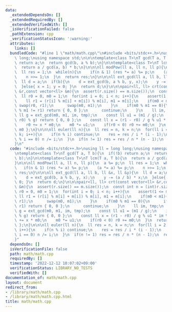 ```yaml
---
data:
  _extendedDependsOn: []
  _extendedRequiredBy: []
  _extendedVerifiedWith: []
  _isVerificationFailed: false
  _pathExtension: cpp
  _verificationStatusIcon: ':warning:'
  attributes:
    links: []
  bundledCode: "#line 1 \"math/math.cpp\"\n#include <bits/stdc++.h>\nusing ll = long\
    \ long;\nusing namespace std;\n\n\ntemplate<class T>\nT gcd(T a, T b){\n  if(!b)\
    \ return a;\n  return gcd(b, a % b);\n}\n\ntemplate<class T>\nT lcm(T a, T b){\n\
    \  return a / gcd(a, b) * b;\n}\n\n\nll modPow(ll a, ll n, ll p){\n  a %= p;\n\
    \  ll res = 1;\n  while(n){\n    if(n & 1) (res *= a) %= p;\n    (a *= a) %= p;\n\
    \    n >>= 1;\n  }\n  return res;\n}\n\n\nll ext_gcd(ll a, ll b, ll &x, ll &y){\n\
    \  ll d = a;\n  if(b){\n    d = ext_gcd(b, a % b, y, x);\n    y -= (a / b) * x;\n\
    \  }else{ x = 1; y = 0; }\n  return d;\n}\n\n\npair<ll, ll> crt(const vector<ll>\
    \ &r,const vector<ll> &m){\n  assert(r.size() == m.size());\n  const int n = (int)r.size();\n\
    \  ll r0 = 0, m0 = 1;\n  for(int i = 0; i < n; i++){\n    assert(1 <= m[i]);\n\
    \    ll r1 = (r[i] % m[i] + m[i]) % m[i], m1 = m[i];\n    if(m0 < m1){\n     \
    \ swap(r0, r1);\n      swap(m0, m1);\n    }\n    if(m0 % m1 == 0){\n      if(r0\
    \ % m1 != r1) return { 0, 0 };\n      continue;\n    }\n    ll im, tmp;\n    const\
    \ ll g = ext_gcd(m0, m1, im, tmp);\n    const ll u1 = (m1 / g);\n    if((r1 -\
    \ r0) % g) return { 0, 0 };\n    const ll x = (r1 - r0) / g % u1 * im % u1;\n\
    \    r0 += x * m0;\n    m0 *= u1;\n    if(r0 < 0) r0 += m0;\n  }\n  return { r0,\
    \ m0 };\n}\n\n\nll euler(ll n){\n  ll res = n, k = n;\n  for(ll i = 2; i*i <=\
    \ k; i++){\n    if(n % i) continue;\n    res = res / i * (i - 1);\n    while(n\
    \ % i == 0) n /= i;\n  }\n  if(n != 1) res = res / n * (n - 1);\n  return res;\n\
    }\n"
  code: "#include <bits/stdc++.h>\nusing ll = long long;\nusing namespace std;\n\n\
    \ntemplate<class T>\nT gcd(T a, T b){\n  if(!b) return a;\n  return gcd(b, a %\
    \ b);\n}\n\ntemplate<class T>\nT lcm(T a, T b){\n  return a / gcd(a, b) * b;\n\
    }\n\n\nll modPow(ll a, ll n, ll p){\n  a %= p;\n  ll res = 1;\n  while(n){\n \
    \   if(n & 1) (res *= a) %= p;\n    (a *= a) %= p;\n    n >>= 1;\n  }\n  return\
    \ res;\n}\n\n\nll ext_gcd(ll a, ll b, ll &x, ll &y){\n  ll d = a;\n  if(b){\n\
    \    d = ext_gcd(b, a % b, y, x);\n    y -= (a / b) * x;\n  }else{ x = 1; y =\
    \ 0; }\n  return d;\n}\n\n\npair<ll, ll> crt(const vector<ll> &r,const vector<ll>\
    \ &m){\n  assert(r.size() == m.size());\n  const int n = (int)r.size();\n  ll\
    \ r0 = 0, m0 = 1;\n  for(int i = 0; i < n; i++){\n    assert(1 <= m[i]);\n   \
    \ ll r1 = (r[i] % m[i] + m[i]) % m[i], m1 = m[i];\n    if(m0 < m1){\n      swap(r0,\
    \ r1);\n      swap(m0, m1);\n    }\n    if(m0 % m1 == 0){\n      if(r0 % m1 !=\
    \ r1) return { 0, 0 };\n      continue;\n    }\n    ll im, tmp;\n    const ll\
    \ g = ext_gcd(m0, m1, im, tmp);\n    const ll u1 = (m1 / g);\n    if((r1 - r0)\
    \ % g) return { 0, 0 };\n    const ll x = (r1 - r0) / g % u1 * im % u1;\n    r0\
    \ += x * m0;\n    m0 *= u1;\n    if(r0 < 0) r0 += m0;\n  }\n  return { r0, m0\
    \ };\n}\n\n\nll euler(ll n){\n  ll res = n, k = n;\n  for(ll i = 2; i*i <= k;\
    \ i++){\n    if(n % i) continue;\n    res = res / i * (i - 1);\n    while(n %\
    \ i == 0) n /= i;\n  }\n  if(n != 1) res = res / n * (n - 1);\n  return res;\n\
    }"
  dependsOn: []
  isVerificationFile: false
  path: math/math.cpp
  requiredBy: []
  timestamp: '2022-12-12 10:07:02+09:00'
  verificationStatus: LIBRARY_NO_TESTS
  verifiedWith: []
documentation_of: math/math.cpp
layout: document
redirect_from:
- /library/math/math.cpp
- /library/math/math.cpp.html
title: math/math.cpp
---
```

